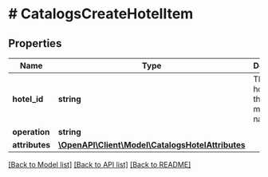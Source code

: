 # # CatalogsCreateHotelItem

## Properties

Name | Type | Description | Notes
------------ | ------------- | ------------- | -------------
**hotel_id** | **string** | The catalog hotel id in the merchant namespace |
**operation** | **string** |  |
**attributes** | [**\OpenAPI\Client\Model\CatalogsHotelAttributes**](CatalogsHotelAttributes.md) |  |

[[Back to Model list]](../../README.md#models) [[Back to API list]](../../README.md#endpoints) [[Back to README]](../../README.md)
